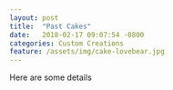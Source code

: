 ```yaml
---
layout: post
title:  "Past Cakes"
date:   2018-02-17 09:07:54 -0800
categories: Custom Creations
feature: /assets/img/cake-lovebear.jpg
---
```

Here are some details

